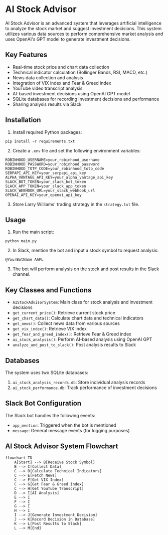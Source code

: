 # AI Stock Advisor

AI Stock Advisor is an advanced system that leverages artificial intelligence to analyze the stock market and suggest investment decisions. This system utilizes various data sources to perform comprehensive market analysis and uses OpenAI's GPT model to generate investment decisions.

## Key Features

- Real-time stock price and chart data collection
- Technical indicator calculation (Bollinger Bands, RSI, MACD, etc.)
- News data collection and analysis
- Integration of VIX index and Fear & Greed index
- YouTube video transcript analysis
- AI-based investment decisions using OpenAI GPT model
- SQLite databases for recording investment decisions and performance
- Sharing analysis results via Slack

## Installation

1. Install required Python packages:

```
pip install -r requirements.txt
```

2. Create a `.env` file and set the following environment variables:

```
ROBINHOOD_USERNAME=your_robinhood_username
ROBINHOOD_PASSWORD=your_robinhood_password
ROBINHOOD_TOTP_CODE=your_robinhood_totp_code
SERPAPI_API_KEY=your_serpapi_api_key
ALPHA_VANTAGE_API_KEY=your_alpha_vantage_api_key
SLACK_BOT_TOKEN=your_slack_bot_token
SLACK_APP_TOKEN=your_slack_app_token
SLACK_WEBHOOK_URL=your_slack_webhook_url
OPENAI_API_KEY=your_openai_api_key
```

3. Store Larry Williams' trading strategy in the `strategy.txt` file.

## Usage

1. Run the main script:

```
python main.py
```

2. In Slack, mention the bot and input a stock symbol to request analysis:

```
@YourBotName AAPL
```

3. The bot will perform analysis on the stock and post results in the Slack channel.

## Key Classes and Functions

- `AIStockAdvisorSystem`: Main class for stock analysis and investment decisions
- `get_current_price()`: Retrieve current stock price
- `get_chart_data()`: Calculate chart data and technical indicators
- `get_news()`: Collect news data from various sources
- `get_vix_index()`: Retrieve VIX index
- `get_fear_and_greed_index()`: Retrieve Fear & Greed index
- `ai_stock_analysis()`: Perform AI-based analysis using OpenAI GPT
- `analyze_and_post_to_slack()`: Post analysis results to Slack

## Databases

The system uses two SQLite databases:

1. `ai_stock_analysis_records.db`: Store individual analysis records
2. `ai_stock_performance.db`: Track performance of investment decisions

## Slack Bot Configuration

The Slack bot handles the following events:

- `app_mention`: Triggered when the bot is mentioned
- `message`: General message events (for logging purposes)


## AI Stock Advisor System Flowchart

```mermaid
flowchart TD
    A[Start] --> B[Receive Stock Symbol]
    B --> C[Collect Data]
    C --> D[Calculate Technical Indicators]
    C --> E[Fetch News]
    C --> F[Get VIX Index]
    C --> G[Get Fear & Greed Index]
    C --> H[Get YouTube Transcript]
    D --> I[AI Analysis]
    E --> I
    F --> I
    G --> I
    H --> I
    I --> J[Generate Investment Decision]
    J --> K[Record Decision in Database]
    K --> L[Post Results to Slack]
    L --> M[End]
```
